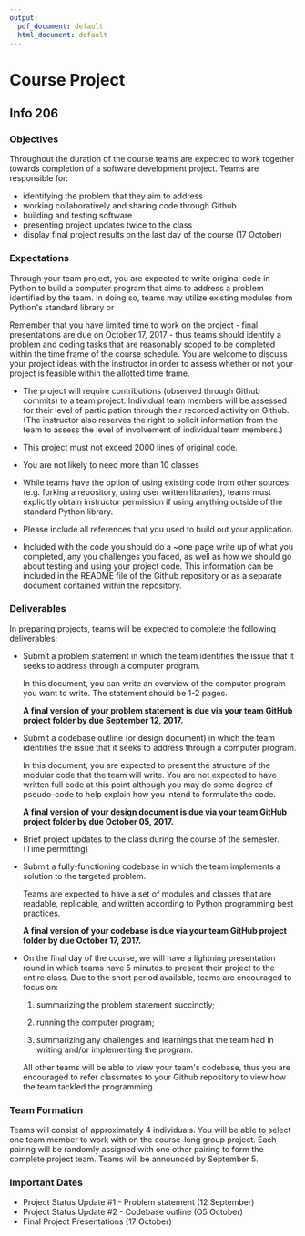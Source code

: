 ```yaml
---
output:
  pdf_document: default
  html_document: default
---
```

# Course Project
## Info 206

### Objectives
Throughout the duration of the course teams are expected to work together towards completion of a software development project. Teams are responsible for: 

* identifying the problem that they aim to address
*	working collaboratively and sharing code through Github
* building and testing software
* presenting project updates twice to the class
* display final project results on the last day of the course (17 October)

### Expectations

Through your team project, you are expected to write original code in Python to build a computer program that aims to address a problem identified by the team. In doing so, teams may utilize existing modules from Python's standard library or 

Remember that you have limited time to work on the project - final presentations are due on October 17, 2017 - thus teams should identify a problem and coding tasks that are reasonably scoped to be completed within the time frame of the course schedule. You are welcome to discuss your project ideas with the instructor in order to assess whether or not your project is feasible within the allotted time frame.

* The project will require contributions (observed through Github commits) to a team project. Individual team members will be assessed for their level of participation through their recorded activity on Github. (The instructor also reserves the right to solicit information from the team to assess the level of involvement of individual team members.)

* This project must not exceed 2000 lines of original code.

* You are not likely to need more than 10 classes

* While teams have the option of using existing code from other sources (e.g. forking a repository, using user written libraries), teams must explicitly obtain instructor permission if using anything outside of the standard Python library. 

* Please include all references that you used to build out your application.

* Included with the code you should do a ~one page write up of what you completed, any you challenges you faced, as well as how we should go about testing and using your project code. This information can be included in the README file of the Github repository or as a separate document contained within the repository.

### Deliverables

In preparing projects, teams will be expected to complete the following deliverables:

* Submit a problem statement in which the team identifies the issue that it seeks to address through a computer program.

    In this document, you can write an overview of the computer program you want to write. The statement should be 1-2 pages.
    
    **A final version of your problem statement is due via your team GitHub project folder by due September 12, 2017.**

* Submit a codebase outline (or design document) in which the team identifies the issue that it seeks to address through a computer program.

    In this document, you are expected to present the structure of the modular code that the team will write. You are not expected to have written full code at this point although you may do some degree of pseudo-code to help explain how you intend to formulate the code.
    
    **A final version of your design document is due via your team GitHub project folder by due October 05, 2017.**
    

* Brief project updates to the class during the course of the semester. (Time permitting)

* Submit a fully-functioning codebase in which the team implements a solution to the targeted problem.

    Teams are expected to have a set of modules and classes that are readable, replicable, and written according to Python programming best practices. 
    
    **A final version of your codebase is due via your team GitHub project folder by due October 17, 2017.**
    
* On the final day of the course, we will have a lightning presentation round in which teams have 5 minutes to present their project to the entire class. Due to the short period available, teams are encouraged to focus on: 

    1. summarizing the problem statement succinctly;
    
    1. running the computer program;
    
    1. summarizing any challenges and learnings that the team had in writing and/or implementing the program.
    
    All other teams will be able to view your team's codebase, thus you are encouraged to refer classmates to your Github repository to view how the team tackled the programming.

### Team Formation
Teams will consist of approximately 4 individuals. You will be able to select one team member to work with on the course-long group project. Each pairing will be randomly assigned with one other pairing to form the complete project team. Teams will be announced by September 5.

### Important Dates

* Project Status Update #1 - Problem statement (12 September)
* Project Status Update #2 - Codebase outline (O5 October)
* Final Project Presentations (17 October)

